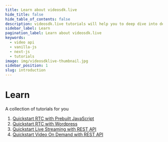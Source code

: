 ```yaml
---
title: Learn about videosdk.live
hide_title: false
hide_table_of_contents: false
description: videosdk.live tutorials will help you to deep dive into details of all the SDK and API. We tried to include example of all the possible programming langaguges.
sidebar_label: Learn
pagination_label: Learn about videosdk.live
keywords:
  - video api
  - vanilla-js
  - next-js
  - tutorials
image: img/videosdklive-thumbnail.jpg
sidebar_position: 1
slug: introduction
---
```


# Learn

A collection of tutorials for you

1. [Quickstart RTC with Prebuilt JavaScript](/docs/tutorials/realtime-communication/prebuilt-sdk/quickstart-prebuilt-js)
2. [Quickstart RTC with Wordpress](/docs/tutorials/realtime-communication/prebuilt-sdk/quickstart-prebuilt-wordpress)
3. [Quickstart Live Streaming with REST API](/docs/tutorials/live-streaming/api/quickstart-rest-api)
4. [Quickstart Video On Demand with REST API](/docs/tutorials/video-on-demand/api/quickstart-rest-api)
